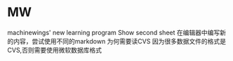 # MW
machinewings' new learning program
Show second sheet 
在编辑器中编写新的内容，尝试使用不同的markdown
为何需要读CVS
因为很多数据文件的格式是CVS,否则需要使用微软数据库格式 
